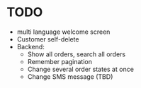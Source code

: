 # TODO

* multi language welcome screen
* Customer self-delete
* Backend:
  * Show all orders, search all orders
  * Remember pagination
  * Change several order states at once
  * Change SMS message (TBD)
